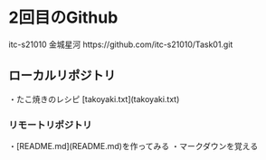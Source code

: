 <h1>2回目のGithub</h1>
itc-s21010
金城星河
https://github.com/itc-s21010/Task01.git
<h2>ローカルリポジトリ</h2>
・たこ焼きのレシピ
[takoyaki.txt](takoyaki.txt)
<h3>リモートリポジトリ</h3>
・[README.md](README.md)を作ってみる
・マークダウンを覚える
